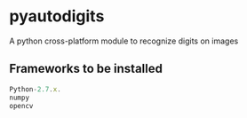 # pyautodigits
A python cross-platform module to recognize digits on images


## Frameworks to be installed
```javascript
Python-2.7.x.
numpy
opencv
```